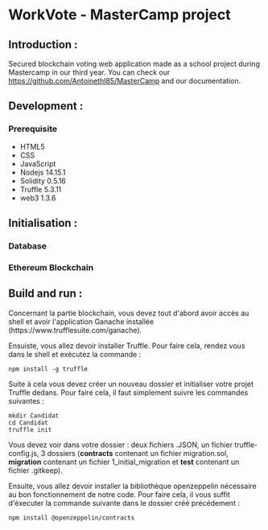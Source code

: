 <h1>WorkVote - MasterCamp project</h1>

<h2>Introduction :</h2>


Secured blockchain voting web application made as a school project during Mastercamp in our third year. You can check our https://github.com/Antoinethl85/MasterCamp and our documentation.

<h2>Development :</h2>

<h3>Prerequisite</h3>

<ul>
  <li>HTML5</li>
  <li>CSS</li>
  <li>JavaScript</li>
  <li>Nodejs 14.15.1</li>
  <li>Solidity 0.5.16</li>
  <li>Truffle 5.3.11</li>
  <li>web3 1.3.6</li>
</ul>

<h2>Initialisation :</h2>

<h3>Database</h3>

<h3>Ethereum Blockchain</h3>

<h2>Build and run :</h2>

<p>Concernant la partie blockchain, vous devez tout d'abord avoir accès au shell et avoir l'application Ganache installée (https://www.trufflesuite.com/ganache).</p>
<p>Ensuiste, vous allez devoir installer Truffle. Pour faire cela, rendez vous dans le shell et exécutez la commande :
<pre><code>npm install -g truffle </code></pre>
</p>

<p>Suite à cela vous devez créer un nouveau dossier et initialiser votre projet Truffle dedans. Pour faire cela, il faut simplement suivre les commandes suivantes :
<pre><code>mkdir Candidat
cd Candidat
truffle init
</code></pre>
</p>

<p>Vous devez voir dans votre dossier : deux fichiers .JSON, un fichier truffle-config.js, 3 dossiers (<strong>contracts</strong> contenant un fichier migration.sol, <strong>migration</strong> contenant un fichier 1_initial_migration et <strong>test</strong> contenant un fichier .gitkeep).</p>
<p>Ensuite, vous allez devoir installer la bibliothèque openzeppelin nécessaire au bon fonctionnement de notre code. Pour faire cela, il vous suffit d'éxecuter la commande suivante dans le dossier créé précédement :
<pre><code>npm install @openzeppelin/contracts</code></pre>
</p>
